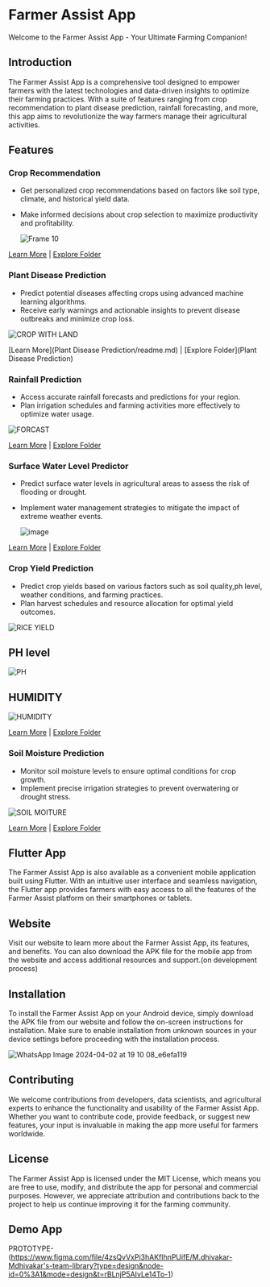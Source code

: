 # Farmer Assist App

Welcome to the Farmer Assist App - Your Ultimate Farming Companion!

## Introduction

The Farmer Assist App is a comprehensive tool designed to empower farmers with the latest technologies and data-driven insights to optimize their farming practices. With a suite of features ranging from crop recommendation to plant disease prediction, rainfall forecasting, and more, this app aims to revolutionize the way farmers manage their agricultural activities.

## Features

### Crop Recommendation

- Get personalized crop recommendations based on factors like soil type, climate, and historical yield data.
- Make informed decisions about crop selection to maximize productivity and profitability.
  
  ![Frame 10](https://github.com/Sairam-K26/Farming-Land_Analysis_Platform/assets/114644591/2a40a447-8090-4923-afb3-4245e1793578)


[Learn More](Crop_recommendation/README.md) | [Explore Folder](Crop_recommendation)

### Plant Disease Prediction

- Predict potential diseases affecting crops using advanced machine learning algorithms.
- Receive early warnings and actionable insights to prevent disease outbreaks and minimize crop loss.

![CROP WITH LAND](https://github.com/Sairam-K26/Farming-Land_Analysis_Platform/assets/114644591/68d261aa-53f5-48ac-a484-12289b785b59)


[Learn More](Plant Disease Prediction/readme.md) | [Explore Folder](Plant Disease Prediction)

### Rainfall Prediction

- Access accurate rainfall forecasts and predictions for your region.
- Plan irrigation schedules and farming activities more effectively to optimize water usage.

![FORCAST](https://github.com/Sairam-K26/Farming-Land_Analysis_Platform/assets/114644591/58e514b1-e716-4d2f-8cb6-97d43a76b57c)


[Learn More](Rainfall_prediction/readme.md) | [Explore Folder](Rainfall_prediction)

### Surface Water Level Predictor

- Predict surface water levels in agricultural areas to assess the risk of flooding or drought.
- Implement water management strategies to mitigate the impact of extreme weather events.

  ![image](https://github.com/Sairam-K26/Farming-Land_Analysis_Platform/assets/114644591/c849e8c4-2c1a-4a55-a75b-1c4add640dbc)


[Learn More](Surface_water_Level_predictor/README.md) | [Explore Folder](Surface_water_Level_predictor)

### Crop Yield Prediction

- Predict crop yields based on various factors such as soil quality,ph level, weather conditions, and farming practices.
- Plan harvest schedules and resource allocation for optimal yield outcomes.

![RICE YIELD](https://github.com/Sairam-K26/Farming-Land_Analysis_Platform/assets/114644591/e76f28b3-9b19-4676-91f9-3a0acd37825f)

## PH level

![PH](https://github.com/Sairam-K26/Farming-Land_Analysis_Platform/assets/114644591/334dac6f-90c6-42be-9b82-d20654c03a03)

## HUMIDITY

![HUMIDITY](https://github.com/Sairam-K26/Farming-Land_Analysis_Platform/assets/114644591/9b67fd0c-aaa4-4a05-ac3f-344786c07371)


[Learn More](crop_Yield_Prediction/README.md) | [Explore Folder](crop_Yield_Prediction)

### Soil Moisture Prediction

- Monitor soil moisture levels to ensure optimal conditions for crop growth.
- Implement precise irrigation strategies to prevent overwatering or drought stress.

![SOIL MOITURE](https://github.com/Sairam-K26/Farming-Land_Analysis_Platform/assets/114644591/23881fb5-8cd7-42fc-8b6e-eb9d9375e581)


[Learn More](soil_moisture/README.md) | [Explore Folder](soil_moisture/)

## Flutter App

The Farmer Assist App is also available as a convenient mobile application built using Flutter. With an intuitive user interface and seamless navigation, the Flutter app provides farmers with easy access to all the features of the Farmer Assist platform on their smartphones or tablets.

## Website

Visit our website to learn more about the Farmer Assist App, its features, and benefits. You can also download the APK file for the mobile app from the website and access additional resources and support.(on development process)

## Installation

To install the Farmer Assist App on your Android device, simply download the APK file from our website and follow the on-screen instructions for installation. Make sure to enable installation from unknown sources in your device settings before proceeding with the installation process.

![WhatsApp Image 2024-04-02 at 19 10 08_e6efa119](https://github.com/Sairam-K26/Farming-Land_Analysis_Platform/assets/114644591/d18cb345-a822-4499-8c96-9ca412dcece7)


## Contributing

We welcome contributions from developers, data scientists, and agricultural experts to enhance the functionality and usability of the Farmer Assist App. Whether you want to contribute code, provide feedback, or suggest new features, your input is invaluable in making the app more useful for farmers worldwide.

## License

The Farmer Assist App is licensed under the MIT License, which means you are free to use, modify, and distribute the app for personal and commercial purposes. However, we appreciate attribution and contributions back to the project to help us continue improving it for the farming community.

## Demo App
PROTOTYPE-(https://www.figma.com/file/4zsQvVxPi3hAKflhnPUifE/M.dhivakar-Mdhivakar's-team-library?type=design&node-id=0%3A1&mode=design&t=rBLnjP5AIvLe14To-1)



